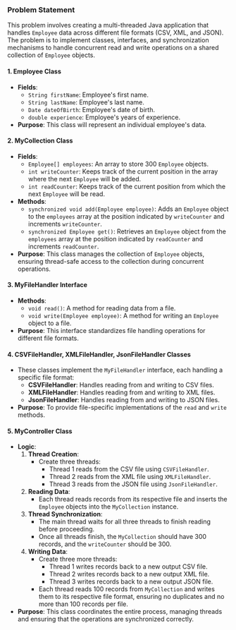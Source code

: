 ### Problem Statement

This problem involves creating a multi-threaded Java application that handles `Employee` data across different file formats (CSV, XML, and JSON). The problem is to implement classes, interfaces, and synchronization mechanisms to handle concurrent read and write operations on a shared collection of `Employee` objects.

#### 1. **Employee Class**
- **Fields**:
  - `String firstName`: Employee's first name.
  - `String lastName`: Employee's last name.
  - `Date dateOfBirth`: Employee's date of birth.
  - `double experience`: Employee's years of experience.
- **Purpose**: This class will represent an individual employee's data.

#### 2. **MyCollection Class**
- **Fields**:
  - `Employee[] employees`: An array to store 300 `Employee` objects.
  - `int writeCounter`: Keeps track of the current position in the array where the next `Employee` will be added.
  - `int readCounter`: Keeps track of the current position from which the next `Employee` will be read.
- **Methods**:
  - `synchronized void add(Employee employee)`: Adds an `Employee` object to the `employees` array at the position indicated by `writeCounter` and increments `writeCounter`.
  - `synchronized Employee get()`: Retrieves an `Employee` object from the `employees` array at the position indicated by `readCounter` and increments `readCounter`.
- **Purpose**: This class manages the collection of `Employee` objects, ensuring thread-safe access to the collection during concurrent operations.

#### 3. **MyFileHandler Interface**
- **Methods**:
  - `void read()`: A method for reading data from a file.
  - `void write(Employee employee)`: A method for writing an `Employee` object to a file.
- **Purpose**: This interface standardizes file handling operations for different file formats.

#### 4. **CSVFileHandler, XMLFileHandler, JsonFileHandler Classes**
- These classes implement the `MyFileHandler` interface, each handling a specific file format:
  - **CSVFileHandler**: Handles reading from and writing to CSV files.
  - **XMLFileHandler**: Handles reading from and writing to XML files.
  - **JsonFileHandler**: Handles reading from and writing to JSON files.
- **Purpose**: To provide file-specific implementations of the `read` and `write` methods.

#### 5. **MyController Class**
- **Logic**:
  1. **Thread Creation**:
     - Create three threads:
       - Thread 1 reads from the CSV file using `CSVFileHandler`.
       - Thread 2 reads from the XML file using `XMLFileHandler`.
       - Thread 3 reads from the JSON file using `JsonFileHandler`.
  2. **Reading Data**:
     - Each thread reads records from its respective file and inserts the `Employee` objects into the `MyCollection` instance.
  3. **Thread Synchronization**:
     - The main thread waits for all three threads to finish reading before proceeding.
     - Once all threads finish, the `MyCollection` should have 300 records, and the `writeCounter` should be 300.
  4. **Writing Data**:
     - Create three more threads:
       - Thread 1 writes records back to a new output CSV file.
       - Thread 2 writes records back to a new output XML file.
       - Thread 3 writes records back to a new output JSON file.
     - Each thread reads 100 records from `MyCollection` and writes them to its respective file format, ensuring no duplicates and no more than 100 records per file.
- **Purpose**: This class coordinates the entire process, managing threads and ensuring that the operations are synchronized correctly.
